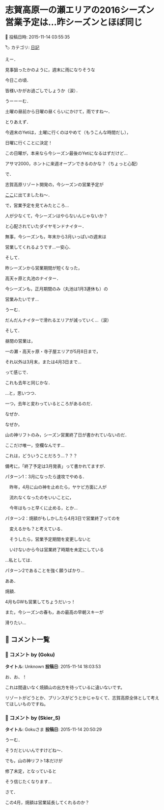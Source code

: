 # 志賀高原一の瀬エリアの2016シーズン営業予定は…昨シーズンとほぼ同じ

📅 投稿日時: 2015-11-14 03:55:35

🏷️ カテゴリ: [日記](cc4b5682fb7b8b144980957a978653fb0.md)

えー．


見事狙ったかのように，週末に雨になりそうな


今日この頃．


皆様いかがお過ごしでしょうか（涙）．





うーーーむ．


土曜の昼前から日曜の昼くらいにかけて，雨ですね～．





とりあえず．


今週末のYetiは，土曜に行くのはやめて（もうこんな時間だし），


日曜に行くことに決定！


この日曜が，本来なら今シーズン最後のYetiになるはずだけど…


アサマ2000，ホントに来週オープンできるのかな？（ちょっと心配）





で．


志賀高原リゾート開発の，今シーズンの営業予定が


[ここ](http://www.shigakogen.co.jp/cms/wp-content/uploads/2015/11/2015-16%E5%BF%97%E8%B3%80%E9%AB%98%E5%8E%9F%E4%B8%AD%E5%A4%AE%E3%81%AE%E5%96%B6%E6%A5%AD%E4%BA%88%E5%AE%9A%E8%A1%A8.pdf)に出てましたね～．





で，営業予定を見てみたところ…


人が少なくて，今シーズンはやらないんじゃないか？


と心配されていたダイヤモンドナイター．


無事，今シーズンも，年末から3月いっぱいの週末は


営業してくれるようです…一安心．





そして．


昨シーズンから営業期間が短くなった，


高天ヶ原と丸池のナイター．


今シーズンも，正月期間のみ（丸池は1月3連休も）の


営業みたいです…


うーむ．


だんだんナイターで滑れるエリアが減っていく…（涙）





そして．


昼間の営業は，


一の瀬・高天ヶ原・寺子屋エリアが5月8日まで，


それ以外は3月末，または4月3日まで…


って感じで．


これも去年と同じかな．





…と，思いつつ．


一つ，去年と変わっているところがあるのだ．


なぜか．


なぜか，


山の神リフトのみ，シーズン営業終了日が書かれていないのだ．


ここだけ唯一，空欄なんです…





これは，どういうことだろう…？？？


備考に，「終了予定は3月発表」って書かれてますが．





パターン1：3月になったら速攻でやめる．


　昨年，4月に山の神を止めたら，ヤケビ方面に人が


　流れなくなったのをいいことに，


　今年はもっと早くに止める，とか…





パターン2：焼額がもしかしたら4月3日で営業終了ってのを


　変えるかも？と考えている．


　そうしたら，営業予定期間を変更しないと


　いけないから今は営業終了時期を未定にしている





…私としては．


パターン2であることを強く願うばかり…





ああ．


焼額．


4月もGWも営業してちょうだいっ！


また，今シーズンの春も，あの最高の早朝スキーが


滑りたい…

## 💬 コメント一覧

### 💬 コメント by (Goku)
**タイトル**: Unknown
**投稿日**: 2015-11-14 18:03:53

お、お、！



これは間違いなく焼額山の出方を待っているに違いないです。



リゾートがどうとか、プリンスがどうとかじゃなくて、志賀高原全体として考えてほしいものですね。

### 💬 コメント by (Skier_S)
**タイトル**: Gokuさま
**投稿日**: 2015-11-14 20:50:29

うーむ．

そうだといいんですけどね～．

でも，山の神リフト1本だけが

修了未定，となっていると

そう信じたくなります…



さて．

この4月，焼額は営業延長してくれるのか？

